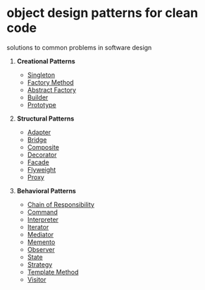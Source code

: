 



object design patterns for clean code
=====================================

solutions to common problems in software design

1. **Creational Patterns**
    - [Singleton](#singleton)
    - [Factory Method](#factory-method)
    - [Abstract Factory](#abstract-factory)
    - [Builder](#builder)
    - [Prototype](#prototype)

2. **Structural Patterns**
    - [Adapter](#adapter)
    - [Bridge](#bridge)
    - [Composite](#composite)
    - [Decorator](#decorator)
    - [Facade](#facade)
    - [Flyweight](#flyweight)
    - [Proxy](#proxy)

3. **Behavioral Patterns**
    - [Chain of Responsibility](#chain-of-responsibility)
    - [Command](#command)
    - [Interpreter](#interpreter)
    - [Iterator](#iterator)
    - [Mediator](#mediator)
    - [Memento](#memento)
    - [Observer](#observer)
    - [State](#state)
    - [Strategy](#strategy)
    - [Template Method](#template-method)
    - [Visitor](#visitor)